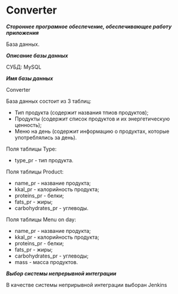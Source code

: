 Converter
==========
***Стороннее програмное обеспечение, обеспечивающее работу приложения***

База данных.

***Описание базы данных***

СУБД: MySQL

***Имя базы данных***

Converter

База данных состоит из 3 таблиц:
* Тип продукта (содержит названия тпиов продуктов);
* Продукты (содержит список продуктов и их энергетическую ценность);
* Меню на день (содержит информацию о продуктах, которые употреблялись за день).

Поля таблицы Type:
* type_pr - тип продукта.

Поля таблицы Product:
* name_pr - название продукта;
* kkal_pr - калорийность продукта;
* proteins_pr - белки;
* fats_pr - жиры;
* carbohydrates_pr - углеводы.

Поля таблицы Menu on day:
* name_pr - название продукта;
* kkal_pr - калорийность продукта;
* proteins_pr - белки;
* fats_pr - жиры;
* carbohydrates_pr - углеводы;
* mass - масса продуктов.

***Выбор системы непрерывной интеграции***

В качестве системы неприрывной интеграции выборан Jenkins

